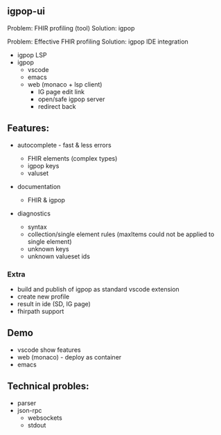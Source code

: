 ## igpop-ui

Problem: FHIR profiling (tool)
Solution: igpop

Problem: Effective FHIR profiling
Solution: igpop IDE integration

* igpop LSP
* igpop 
  * vscode
  * emacs
  * web (monaco + lsp client)
    + IG page edit link
    + open/safe igpop server
    + redirect back


## Features:

* autocomplete - fast & less errors
  * FHIR elements (complex types)
  * igpop keys
  + valuset

* documentation
  * FHIR & igpop

* diagnostics
  * syntax
  * collection/single element rules (maxItems could not be applied to single element)
  * unknown keys
  * unknown valueset ids


### Extra

* build and publish of igpop as standard vscode extension
* create new profile
* result in ide (SD, IG page)
* fhirpath support

## Demo

* vscode show features
* web (monaco) - deploy as container
* emacs


## Technical probles:

* parser
* json-rpc 
  * websockets
  * stdout
